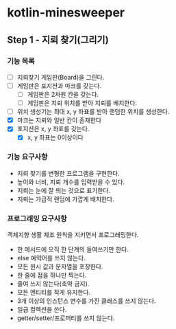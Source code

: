 # kotlin-minesweeper

## Step 1 - 지뢰 찾기(그리기)

### 기능 목록

- [ ] 지뢰찾기 게임판(Board)을 그린다.
- [ ] 게임판은 포지션과 마크를 갖는다.
    - [ ] 게임판은 2차원 칸을 갖는다.
    - [ ] 게임판은 지뢰 위치를 받아 지뢰를 배치한다.
- [ ] 위치 생성기는 최대 x, y 좌표를 받아 랜덤한 위치를 생성한다.
- [X] 마크는 지뢰와 일반 칸이 존재한다
- [X] 포지션은 x, y 좌표를 갖는다.
    - [X] x, y 좌표는 0이상이다

### 기능 요구사항

- 지뢰 찾기를 변형한 프로그램을 구현한다.
- 높이와 너비, 지뢰 개수를 입력받을 수 있다.
- 지뢰는 눈에 잘 띄는 것으로 표기한다.
- 지뢰는 가급적 랜덤에 가깝게 배치한다.

### 프로그래밍 요구사항

객체지향 생활 체조 원칙을 지키면서 프로그래밍한다.

- 한 메서드에 오직 한 단계의 들여쓰기만 한다.
- else 예약어를 쓰지 않는다.
- 모든 원시 값과 문자열을 포장한다.
- 한 줄에 점을 하나만 찍는다.
- 줄여 쓰지 않는다(축약 금지).
- 모든 엔티티를 작게 유지한다.
- 3개 이상의 인스턴스 변수를 가진 클래스를 쓰지 않는다.
- 일급 컬렉션을 쓴다.
- getter/setter/프로퍼티를 쓰지 않는다.
